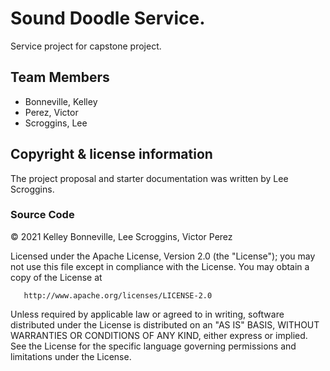 # Sound Doodle Service.

Service project for capstone project.

## Team Members

* Bonneville, Kelley
* Perez, Victor
* Scroggins, Lee

## Copyright & license information

The project proposal and starter documentation was written by Lee Scroggins.

### Source Code

&copy; 2021 Kelley Bonneville, Lee Scroggins, Victor Perez

Licensed under the Apache License, Version 2.0 (the "License");
you may not use this file except in compliance with the License.
You may obtain a copy of the License at

       http://www.apache.org/licenses/LICENSE-2.0

Unless required by applicable law or agreed to in writing, software
distributed under the License is distributed on an "AS IS" BASIS,
WITHOUT WARRANTIES OR CONDITIONS OF ANY KIND, either express or implied.
See the License for the specific language governing permissions and
limitations under the License.